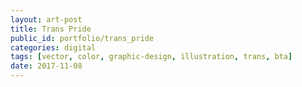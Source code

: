 ```yaml
---
layout: art-post
title: Trans Pride
public_id: portfolio/trans_pride
categories: digital
tags: [vector, color, graphic-design, illustration, trans, bta]
date: 2017-11-08
---
```

